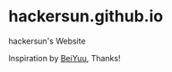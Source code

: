 hackersun.github.io
===================

hackersun's Website



Inspiration by [BeiYuu](http://beiyuu.com), Thanks!
